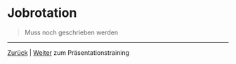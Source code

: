 # Jobrotation

>Muss noch geschrieben werden

---

[Zurück](../README.md) | [Weiter](../02-praesentation/README.md) zum Präsentationstraining
